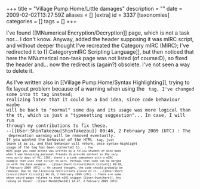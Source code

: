 +++
title = "Village Pump:Home/Little damages"
description = ""
date = 2009-02-02T13:27:59Z
aliases = []
[extra]
id = 3337
[taxonomies]
categories = []
tags = []
+++

I've found [[MNumerical Encryption/Decryption]] page, which is not a task nor... I don't know. Anyway, added the header supposing it was mIRC script, and without deeper thought I've recreated the Category mIRC (MIRC); I've redirected it to [[:Category:mIRC Scripting Language]], but then noticed that here the MNumerical non-task page was not listed (of course:D), so fixed the header and... now the redirect is (again?) obsolete. I've not seen a way to delete it.

As I've written also in [[Village Pump:Home/Syntax Highlighting]], trying to fix layout problem because of a warning when using the <nowiki><code></nowiki> tag, I've changed some into tt tag instead; realizing later that it could be a bad idea, since code behaviour maybe will be back to "normal" some day and its usage was more logical than the tt, which is just a "typesetting suggestion"... In case, I will run through my contributions to fix these. --[[User:ShinTakezou|ShinTakezou]] 00:46, 2 February 2009 (UTC)
: The <nowiki><code></nowiki> deprecation warning will be removed eventually.  If you wanted the behavior of the HTML <nowiki><code></nowiki> tag, just leave it as is, and that behavior will return, once syntax-highlight usage of the tag has been converted to <nowiki><code></nowiki>.
: The mIRC page you came across was written by a fellow student of mine back when I was harassing personal friends to provide content in the very very early days of RC.  IIRC, there's a task somewhere with a mIRC example that uses that script to work.  Perhaps that code can be merged in with the task example. --[[User:Short Circuit|Short Circuit]] 06:18, 2 February 2009 (UTC)
:: On second thought, the code should probably be removed, due to the licensing restrictions placed on it. --[[User:Short Circuit|Short Circuit]] 06:19, 2 February 2009 (UTC)
:::There are some other weird pages related to that mIRC snippet [[User:Osah|here]]. Any ruling on those? --[[User:Mwn3d|Mwn3d]] 13:27, 2 February 2009 (UTC)
